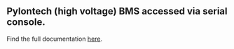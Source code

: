 ## Pylontech (high voltage) BMS accessed via serial console.

Find the full documentation [here](https://github.com/mletenay/home-assistant-pylontech-console).
